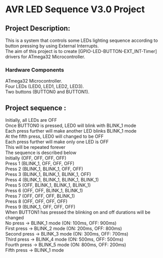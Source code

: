 # AVR LED Sequence V3.0 Project
## Project Description:
This is a system that controls some LEDs lighting sequence according to button pressing by using External Interrupts.<br />
The aim of this project is to create [GPIO-LED-BUTTON-EXT_INT-Timer] drivers for ATmega32 Microcontroller.<br />
### Hardware Components
ATmega32 Microcontroller.<br />
Four LEDs (LED0, LED1, LED2, LED3).<br />
Two buttons (BUTTON0 and BUTTON1).<br />
## Project sequence :
Initially, all LEDs are OFF<br />
Once BUTTON0 is pressed, LED0 will blink with BLINK_1 mode<br />
Each press further will make another LED blinks BLINK_1 mode<br />
At the fifth press, LED0 will changed to be OFF<br />
Each press further will make only one LED is OFF<br />
This will be repeated forever<br />
The sequence is described below <br />
Initially (OFF, OFF, OFF, OFF)<br />
Press 1 (BLINK_1, OFF, OFF, OFF)<br />
Press 2 (BLINK_1, BLINK_1, OFF, OFF)<br />
Press 3 (BLINK_1, BLINK_1, BLINK_1, OFF)<br />
Press 4 (BLINK_1, BLINK_1, BLINK_1, BLINK_1)<br />
Press 5 (OFF, BLINK_1, BLINK_1, BLINK_1)<br />
Press 6 (OFF, OFF, BLINK_1, BLINK_1)<br />
Press 7 (OFF, OFF, OFF, BLINK_1)<br />
Press 8 (OFF, OFF, OFF, OFF)<br />
Press 9 (BLINK_1, OFF, OFF, OFF)<br />
When BUTTON1 has pressed the blinking on and off durations will be changed<br />
No press → BLINK_1 mode (ON: 100ms, OFF: 900ms)<br />
First press → BLINK_2 mode (ON: 200ms, OFF: 800ms)<br />
Second press → BLINK_3 mode (ON: 300ms, OFF: 700ms)<br />
Third press → BLINK_4 mode (ON: 500ms, OFF: 500ms)<br />
Fourth  press → BLINK_5 mode (ON: 800ms, OFF: 200ms)<br />
Fifth press → BLINK_1 mode<br />
